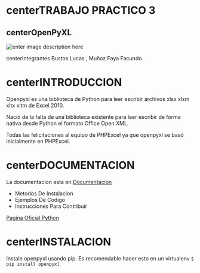 # centerTRABAJO PRACTICO 3




## centerOpenPyXL
![enter image description here](httpshogelog.comwp-contentuploads202004title_openpyxl-e1589203240930-1536x399.png)

  centerIntegrantes Bustos Lucas , Muñoz Faya Facundo.


# centerINTRODUCCION

Openpyxl es una biblioteca de Python para leer  escribir archivos xlsx  xlsm  xltx  xltm de Excel 2010.

Nació de la falta de una biblioteca existente para leer  escribir de forma nativa desde Python el formato Office Open XML.

Todas las felicitaciones al equipo de PHPExcel ya que openpyxl se basó inicialmente en PHPExcel.


# centerDOCUMENTACION

 

 La documentacion esta en [Documentacion](La%20documentaci%C3%B3n%20est%C3%A1%20en)
 

 - Metodos De Instalacion
 - Ejemplos De Codigo
 - Instrucciones Para Contribuir
 
  [Pagina Oficial Python](httpswww.python.orgdownloads)
# centerINSTALACION

Instale openpyxl usando pip. Es recomendable hacer esto en un virtualenv `$ pip install openpyxl`
